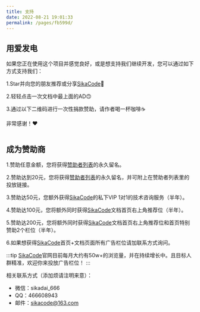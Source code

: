 ```yaml
---
title: 支持
date: 2022-08-21 19:01:33
permalink: /pages/fb599d/
---
```


## 用爱发电

如果您正在使用这个项目并感觉良好，或是想支持我们继续开发，您可以通过如下方式支持我们：

1.Star并向您的朋友推荐或分享[SikaCode](https://gitee.com/sikadai/sika-code)🚀

2.轻轻点击一次文档中最上面的AD🙃

3.通过以下二维码进行一次性捐款赞助，请作者喝一杯咖啡☕️

非常感谢！❤️

<img :src="$withBase('/img/support.png')" style="zoom: 40%" class="no-zoom">

## 成为赞助商

1.赞助任意金额，您将获得[赞助者列表](/pages/b52ac5/)的永久留名。

2.赞助达到20元，您将获得[赞助者列表](/pages/b52ac5/)的永久留名，并可附上在赞助者列表里的投放链接。

3.赞助达50元，您额外获得[SikaCode](http://doc.sikacode.com/)的私下VIP 1对1的技术咨询服务（半年）。

4.赞助达100元，您将额外同时获得[SikaCode](http://doc.sikacode.com/)文档首页右上角推荐位（半年）。

5.赞助达200元，您将额外同时获得[SikaCode](http://doc.sikacode.com/)文档首页右上角推荐位和首页特别赞助2个栏位（半年）。

6.如果想获得[SikaCode](http://doc.sikacode.com/)首页+文档页面所有广告栏位请加联系方式询问。

:::tip
[SikaCode](http://doc.sikacode.com/)官网目前每月大约有50w+的浏览量，并在持续增长中。且目标人群精准，欢迎你来投放广告栏位！
:::
<img :src="$withBase('/img/monthpv.png')" style="zoom: 40%" class="no-zoom">

相关联系方式（添加烦请注明来意）：
* 微信：sikadai_666
* QQ：466608943
* 邮件：sikacode@163.com